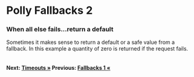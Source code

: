 # Polly Fallbacks 2

### When all else fails...return a default
Sometimes it makes sense to return a default or a safe value from a fallback. In this example a quantity of zero is returned if the request fails.

``` cs --region fallingBackAndReturningADefault --source-file .\src\Program.cs --project .\src\PollyDemo.csproj 
```

#### Next: [Timeouts &raquo;](timeout.md) Previous: [Fallbacks 1 &laquo;](fallingBack.md)